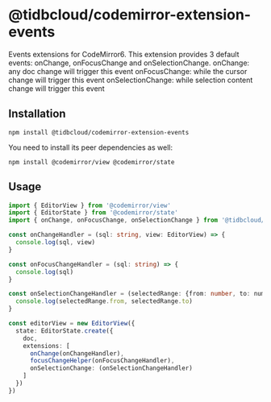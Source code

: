 # @tidbcloud/codemirror-extension-events

Events extensions for CodeMirror6. This extension provides 3 default events: onChange, onFocusChange and onSelectionChange.
onChange: any doc change will trigger this event
onFocusChange: while the cursor change will trigger this event
onSelectionChange: while selection content change will trigger this event

## Installation

```shell
npm install @tidbcloud/codemirror-extension-events
```

You need to install its peer dependencies as well:

```shell
npm install @codemirror/view @codemirror/state
```

## Usage

```ts
import { EditorView } from '@codemirror/view'
import { EditorState } from '@codemirror/state'
import { onChange, onFocusChange, onSelectionChange } from '@tidbcloud/codemirror-extension-events'

const onChangeHandler = (sql: string, view: EditorView) => {
  console.log(sql, view)
}

const onFocusChangeHandler = (sql: string) => {
  console.log(sql)
}

const onSelectionChangeHandler = (selectedRange: {from: number, to: numer}) => {
  console.log(selectedRange.from, selectedRange.to)
}

const editorView = new EditorView({
  state: EditorState.create({
    doc,
    extensions: [
      onChange(onChangeHandler),
      focusChangeHelper(onFocusChangeHandler),
      onSelectionChange: (onSelectionChangeHandler)
    ]
  })
})
```
